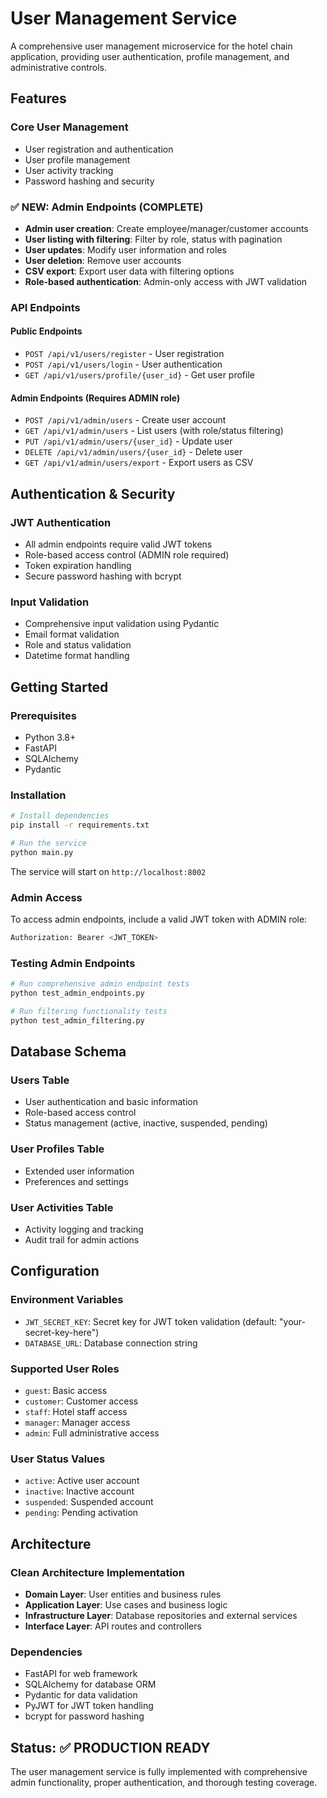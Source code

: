 # User Management Service

A comprehensive user management microservice for the hotel chain application, providing user authentication, profile management, and administrative controls.

## Features

### Core User Management
- User registration and authentication
- User profile management
- User activity tracking
- Password hashing and security

### ✅ NEW: Admin Endpoints (COMPLETE)
- **Admin user creation**: Create employee/manager/customer accounts
- **User listing with filtering**: Filter by role, status with pagination
- **User updates**: Modify user information and roles
- **User deletion**: Remove user accounts
- **CSV export**: Export user data with filtering options
- **Role-based authentication**: Admin-only access with JWT validation

### API Endpoints

#### Public Endpoints
- `POST /api/v1/users/register` - User registration
- `POST /api/v1/users/login` - User authentication
- `GET /api/v1/users/profile/{user_id}` - Get user profile

#### Admin Endpoints (Requires ADMIN role)
- `POST /api/v1/admin/users` - Create user account
- `GET /api/v1/admin/users` - List users (with role/status filtering)
- `PUT /api/v1/admin/users/{user_id}` - Update user
- `DELETE /api/v1/admin/users/{user_id}` - Delete user
- `GET /api/v1/admin/users/export` - Export users as CSV

## Authentication & Security

### JWT Authentication
- All admin endpoints require valid JWT tokens
- Role-based access control (ADMIN role required)
- Token expiration handling
- Secure password hashing with bcrypt

### Input Validation
- Comprehensive input validation using Pydantic
- Email format validation
- Role and status validation
- Datetime format handling

## Getting Started

### Prerequisites
- Python 3.8+
- FastAPI
- SQLAlchemy
- Pydantic

### Installation
```bash
# Install dependencies
pip install -r requirements.txt

# Run the service
python main.py
```

The service will start on `http://localhost:8002`

### Admin Access
To access admin endpoints, include a valid JWT token with ADMIN role:
```bash
Authorization: Bearer <JWT_TOKEN>
```

### Testing Admin Endpoints
```bash
# Run comprehensive admin endpoint tests
python test_admin_endpoints.py

# Run filtering functionality tests
python test_admin_filtering.py
```

## Database Schema

### Users Table
- User authentication and basic information
- Role-based access control
- Status management (active, inactive, suspended, pending)

### User Profiles Table
- Extended user information
- Preferences and settings

### User Activities Table
- Activity logging and tracking
- Audit trail for admin actions

## Configuration

### Environment Variables
- `JWT_SECRET_KEY`: Secret key for JWT token validation (default: "your-secret-key-here")
- `DATABASE_URL`: Database connection string

### Supported User Roles
- `guest`: Basic access
- `customer`: Customer access
- `staff`: Hotel staff access
- `manager`: Manager access
- `admin`: Full administrative access

### User Status Values
- `active`: Active user account
- `inactive`: Inactive account
- `suspended`: Suspended account
- `pending`: Pending activation

## Architecture

### Clean Architecture Implementation
- **Domain Layer**: User entities and business rules
- **Application Layer**: Use cases and business logic
- **Infrastructure Layer**: Database repositories and external services
- **Interface Layer**: API routes and controllers

### Dependencies
- FastAPI for web framework
- SQLAlchemy for database ORM
- Pydantic for data validation
- PyJWT for JWT token handling
- bcrypt for password hashing

## Status: ✅ PRODUCTION READY

The user management service is fully implemented with comprehensive admin functionality, proper authentication, and thorough testing coverage.
